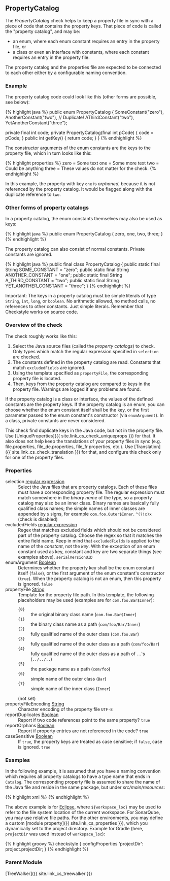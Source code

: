 ## PropertyCatalog

The *PropertyCatalog* check helps to keep a property file in sync with a piece of code that contains the property keys. That piece of code is called the "property catalog", and may be:

  - an enum, where each enum constant requires an entry in the property file, or
  - a class or even an interface with constants, where each constant requires an entry in the property file.

The property catalog and the properties file are expected to be connected to each other either by a configurable naming convention.

### Example

The property catalog code could look like this (other forms are possible, see below):

{% highlight java %}
public enum PropertyCatalog {
  SomeConstant("zero"),
  AnotherConstant("two"),  // Duplicate!
  AThirdConstant("two"),
  YetAnotherConstant("three");

  private final int code;
  private PropertyCatalog(final int pCode) { code = pCode; }
  public int getKey() { return code; }
}
{% endhighlight %}

The constructor arguments of the enum constants are the keys to the property file, which in turn looks like this:

{% highlight properties %}
zero = Some text
one = Some more text
two = Could be anything
three = These values do not matter for the check.
{% endhighlight %}

In this example, the property with key `one` is *orphaned*, because it is not referenced by the property catalog. It would be flagged along with the duplicate reference to `two`.

### Other forms of property catalogs

In a property catalog, the enum constants themselves may also be used as keys:

{% highlight java %}
public enum PropertyCatalog {
  zero, one, two, three;
}
{% endhighlight %}

The property catalog can also consist of normal constants. Private constants are ignored.

{% highlight java %}
public final class PropertyCatalog {
    public static final String SOME_CONSTANT = "zero";
    public static final String ANOTHER_CONSTANT = "one";
    public static final String A_THIRD_CONSTANT = "two";
    public static final String YET_ANOTHER_CONSTANT = "three";
}
{% endhighlight %}

<div class="alert alert-info">
  <p>Important: The keys in a property catalog must be simple literals of type <code>String</code>, <code>int</code>,
  <code>long</code>, or <code>boolean</code>. No arithmetic allowed, no method calls, no references to other constants.
  Just simple literals. Remember that Checkstyle works on source code.</p>
</div>


### Overview of the check

The check roughly works like this:

  1. Select the Java source files (called the *property catalogs*) to check. Only types which match the regular expression specified in `selection` are checked.
  1. The constants defined in the property catalog are read. Constants that match `excludedFields` are ignored.
  1. Using the template specified as `propertyFile`, the corresponding property file is located.
  1. Then, keys from the property catalog are compared to keys in the property file. Warnings are logged if any problems are found.

If the property catalog is a class or interface, the values of the defined constants are the property keys. If the property catalog is an enum, you can choose whether the enum constant itself shall be the key, or the first parameter passed to the enum constant's constructor (via `enumArgument`). In a class, private constants are never considered.

This check find duplicate keys in the Java code, but not in the property file. Use [UniqueProperties]({{ site.link_cs_check_uniqueprops }}) for that. It also does not help keep the translations of your property files in sync (e.g. file.properties, file_de.properties, file_fr.properties, etc.). Use [Translation]({{ site.link_cs_check_translation }}) for that, and configure this check only for one of the property files.


### Properties

<dl>
<dt><span class="propname">selection</span>
    <span class="proptype"><a href="{{ site.link_cs_type_regexp }}">regular
        expression</a></span></dt>
<dd><span class="propdesc">Select the Java files that are property catalogs. Each of these files must have a
        corresponding property file. The regular expression must match somewhere in the <i>binary name</i> of the
        type, so a property catalog may also be an inner class. Binary names are basically fully qualified class
        names; the simple names of inner classes are appended by <code>$</code> signs, for example
        <code>com.foo.Outer$Inner</code>.</span>
    <span class="propdefault"><code>^(?!x)x</code> (check is disabled)</span></dd>

<dt><span class="propname">excludedFields</span>
    <span class="proptype"><a href="{{ site.link_cs_type_regexp }}">regular
        expression</a></span></dt>
<dd><span class="propdesc">Regex that matches excluded fields which should not be considered part of the property
        catalog. Choose the regex so that it matches the entire field name. Keep in mind that
        <code>excludedFields</code> is applied to the name of the <i>constant</i>, not the <i>key</i>. With the
        exception of an enum constant used as key, constant and key are two separate things (see examples above).</span>
    <span class="propdefault"><code>serialVersionUID</code></span></dd>

<dt><span class="propname">enumArgument</span>
    <span class="proptype"><a href="{{ site.link_cs_type_boolean }}">Boolean</a></span></dt>
<dd><span class="propdesc">Determines whether the property key shall be the enum constant itself (<code>false</code>), or
        the first argument of the enum constant's constructor (<code>true</code>). When the property catalog is not an
        enum, then this property is ignored.</span>
    <span class="propdefault"><code>false</code></span></dd>

<dt><span class="propname">propertyFile</span>
    <span class="proptype"><a href="{{ site.link_cs_type_string }}">String</a></span></dt>
<dd><span class="propdesc">Template for the property file path. In this template, the following placeholders may be
    used (examples are for <code>com.foo.Bar$Inner</code>):</span>
    <dl class="inner"><dt><code>{0}</code></dt>
        <dd>the original binary class name (<code>com.foo.Bar$Inner</code>)</dd>
        <dt><code>{1}</code></dt>
        <dd>the binary class name as a path (<code>com/foo/Bar/Inner</code>)</dd>
        <dt><code>{2}</code></dt>
        <dd>fully qualified name of the outer class (<code>com.foo.Bar</code>)</dd>
        <dt><code>{3}</code></dt>
        <dd>fully qualified name of the outer class as a path (<code>com/foo/Bar</code>)</dd>
        <dt><code>{4}</code></dt>
        <dd>fully qualified name of the outer class as a path of <code>..</code>'s (<code>../../..</code>)</dd>
        <dt><code>{5}</code></dt>
        <dd>the package name as a path (<code>com/foo</code>)</dd>
        <dt><code>{6}</code></dt>
        <dd>simple name of the outer class (<code>Bar</code>)</dd>
        <dt><code>{7}</code></dt>
        <dd>simple name of the inner class (<code>Inner</code>)</dd>
    </dl>
    <span class="propdefault">(not set)</span></dd>

<dt><span class="propname">propertyFileEncoding</span>
    <span class="proptype"><a href="{{ site.link_cs_type_string }}">String</a></span></dt>
<dd><span class="propdesc">Character encoding of the property file</span>
    <span class="propdefault"><code>UTF-8</code></span></dd>

<dt><span class="propname">reportDuplicates</span>
    <span class="proptype"><a href="{{ site.link_cs_type_boolean }}">Boolean</a></span></dt>
<dd><span class="propdesc">Report if two code references point to the same property?</span>
    <span class="propdefault"><code>true</code></span></dd>

<dt><span class="propname">reportOrphans</span>
    <span class="proptype"><a href="{{ site.link_cs_type_boolean }}">Boolean</a></span></dt>
<dd><span class="propdesc">Report if property entries are not referenced in the code?</span>
    <span class="propdefault"><code>true</code></span></dd>

<dt><span class="propname">caseSensitive</span>
    <span class="proptype"><a href="{{ site.link_cs_type_boolean }}">Boolean</a></span></dt>
<dd><span class="propdesc">If <code>true</code>, the property keys are treated as case sensitive; if <code>false</code>,
        case is ignored.</span>
    <span class="propdefault"><code>true</code></span></dd>
</dl>


### Examples

In the following example, it is assumed that you have a naming convention which requires all property catalogs to have a type name that ends in `Catalog`. The corresponding property file is assumed to share the name of the Java file and reside in the same package, but under *src/main/resources*:

{% highlight xml %}
<module name="PropertyCatalog">
  <property name="selection" value="\wCatalog$"/>
  <property name="propertyFile" value="${workspace_loc}/MyProject/src/main/resources/{1}.properties"/>
</module>
{% endhighlight %}

The above example is for [Eclipse](http://eclipse-cs.sourceforge.net/#!/properties), where `${workspace_loc}` may be used to refer to the file system location of the current workspace. For SonarQube, you may use relative file paths. For the other environments, you may define a custom [module property]({{ site.link_cs_properties }}), which you dynamically set to the project directory. Example for Gradle (here, `projectDir` was used instead of `workspace_loc`):

{% highlight groovy %}
checkstyle {
    configProperties 'projectDir': project.projectDir;
}
{% endhighlight %}


### Parent Module

[TreeWalker]({{ site.link_cs_treewalker }})
